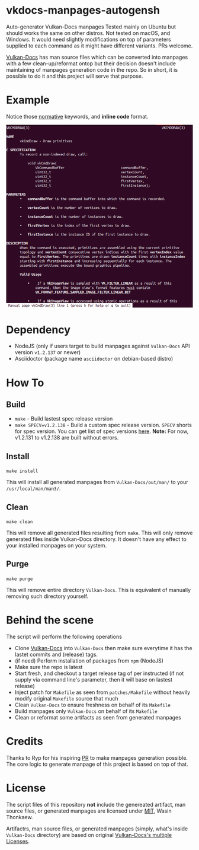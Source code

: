 # vkdocs-manpages-autogensh

Auto-generator Vulkan-Docs manpages
Tested mainly on Ubuntu but should works the same on other distros.
Not tested on macOS, and Windows. It would need slightly modifications on top of parameters supplied to each command as it might have different variants. PRs welcome.

[Vulkan-Docs](https://github.com/KhronosGroup/Vulkan-Docs) has man source files which can be converted into manpages with a few clean-up/reformat ontop but
their decision doesn't include maintaining of manpages generation code in the repo. So in short, it is possible to do it and this project will serve that purpose.

# Example

Notice those <u>normative</u> keywords, and **inline code** format.

![example man page](example.png)

# Dependency

* NodeJS (only if users target to build manpages against `Vulkan-Docs` API version `v1.2.137` or newer)
* Asciidoctor (package name `asciidoctor` on debian-based distro)

# How To

## Build

* `make` - Build lastest spec release version
* `make SPECV=v1.2.138` - Build a custom spec release version. `SPECV` shorts for spec version. You can get list of spec versions [here](https://github.com/KhronosGroup/Vulkan-Docs/releases). **Note:** For now, v1.2.131 to v1.2.138 are built without errors.


## Install

`make install`

This will install all generated manpages from `Vulkan-Docs/out/man/` to your `/usr/local/man/man3/`.

## Clean

`make clean`

This will remove all generated files resulting from `make`. This will only remove generated files inside Vulkan-Docs directory.
It doesn't have any effect to your installed manpages on your system.

## Purge

`make purge`

This will remove entire directory `Vulkan-Docs`. This is equivalent of manually removing such directory yourself.

# Behind the scene

The script will perform the following operations

* Clone [Vulkan-Docs](https://github.com/KhronosGroup/Vulkan-Docs) into `Vulkan-Docs` then make sure everytime it has the lastet commits and (release) tags.
* (if need) Perform installation of packages from `npm` (NodeJS)
* Make sure the repo is latest
* Start fresh, and checkout a target release tag of per instructed (if not supply via command line's parameter, then it will base on lastest release)
* Inject patch for `Makefile` as seen from `patches/Makefile` without heavily modify original `Makefile` source that much
* Clean `Vulkan-Docs` to ensure freshness on behalf of its `Makefile`
* Build manpages only `Vulkan-Docs` on behalf of its `Makefile`
* Clean or reformat some artifacts as seen from generated manpages

# Credits

Thanks to Ryp for his inspiring [PR](https://github.com/KhronosGroup/Vulkan-Docs/pull/839/files) to make manpages generation possible.
The core logic to generate manpage of this project is based on top of that.

# License

The script files of this repository **not** include the genereated artifact, man source files, or generated manpages are licensed under [MIT](https://github.com/haxpor/vkdocs-manpages-autogensh/blob/master/LICENSE), Wasin Thonkaew.

Artifactrs, man source files, or generated manpages (simply, what's inside `Vulkan-Docs` directory) are based on original [Vulkan-Docs's multiple Licenses](https://github.com/KhronosGroup/Vulkan-Docs/blob/master/COPYING.md).
